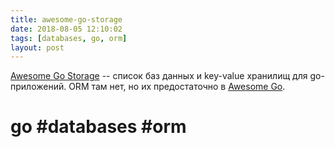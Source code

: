 ```yaml
---
title: awesome-go-storage
date: 2018-08-05 12:10:02
tags: [databases, go, orm]
layout: post
---
```


[Awesome Go Storage](https://github.com/gostor/awesome-go-storage) -- список баз данных и key-value хранилищ для go-приложений. ORM там нет, но их предостаточно в [Awesome Go](https://github.com/avelino/awesome-go#orm).

# go #databases #orm

